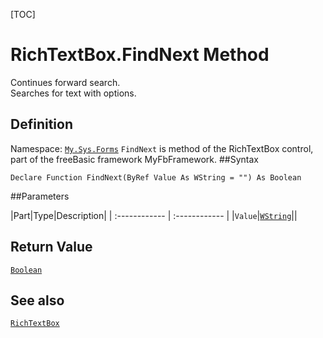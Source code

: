 [TOC]
# RichTextBox.FindNext Method
Continues forward search. <br> Searches for text with options.
## Definition
Namespace: [`My.Sys.Forms`](My.Sys.Forms.md)
`FindNext` is method of the RichTextBox control, part of the freeBasic framework MyFbFramework.
##Syntax
```freeBasic
Declare Function FindNext(ByRef Value As WString = "") As Boolean
```

##Parameters

|Part|Type|Description|
| :------------ | :------------ |
|`Value`|[`WString`]("https://www.freebasic.net/wiki/KeyPgWString")||

## Return Value
[`Boolean`]("https://www.freebasic.net/wiki/KeyPgBoolean")
## See also
[`RichTextBox`](RichTextBox.md)
